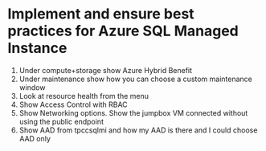 # Implement and ensure best practices for Azure SQL Managed Instance

1. Under compute+storage show Azure Hybrid Benefit
2. Under maintenance show how you can choose a custom maintenance window
3. Look at resource health from the menu
4. Show Access Control with RBAC
5. Show Networking options.  Show the jumpbox VM connected without using the public endpoint
6. Show AAD from tpccsqlmi and how my AAD is there and I could choose AAD only